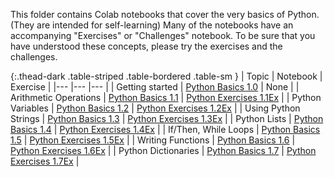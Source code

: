 
This folder contains Colab notebooks that cover the very basics of Python. (They are intended for self-learning)
Many of the notebooks have an accompanying "Exercises" or "Challenges" notebook. To be sure that you have understood these concepts, 
please try the exercises and the challenges.

{:.thead-dark .table-striped .table-bordered .table-sm }
| Topic  	                | Notebook  	| Exercise  	|
|---	                    |---	|---	|
| Getting started  	        | [Python Basics 1.0]("Python_Basics_1_0_Getting_Started_with_Python.ipynb")  	|   None                    	|
| Arithmetic Operations  	| [Python Basics 1.1]("Python_Basics_1_1_Arithmetic_Operations_in_Python.ipynb")  	| [Python Exercises 1.1Ex]()  	|
| Python Variables        	| [Python Basics 1.2]("Python_Basics_1_2_Using_Variables.ipynb")  	| [Python Exercises 1.2Ex]()  	|
| Using Python Strings  	| [Python Basics 1.3]("Python_Basics_1_3_String_Operations_in_Python.ipynb")  	| [Python Exercises 1.3Ex]()  	|
| Python Lists  	        | [Python Basics 1.4]("Python_Basics_1_4__Lists.ipynb")  	| [Python Exercises 1.4Ex]()  	|
| If/Then, While Loops  	| [Python Basics 1.5]("Python_Basics_1_5_Control_of_Flow.ipynb")  	| [Python Exercises 1.5Ex]()  	|
| Writing Functions       	| [Python Basics 1.6]("Python_Basics_1_6_Writing_Functions.ipynb")  	| [Python Exercises 1.6Ex]()  	|
| Python Dictionaries     	| [Python Basics 1.7]()  	| [Python Exercises 1.7Ex]()  	|
